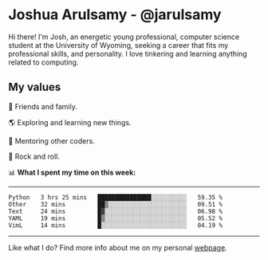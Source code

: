 # Joshua Arulsamy - @jarulsamy

Hi there! I'm Josh, an energetic young professional, computer science student at the University of Wyoming, seeking a career that fits my professional skills, and personality. I love tinkering and learning anything related to computing.

## My values

:yellow_heart: Friends and family.

:earth_americas: Exploring and learning new things.

:book: Mentoring other coders.

:guitar: Rock and roll.

:bar_chart: **What I spent my time on this week:**

------
<!--START_SECTION:waka-->
```text
Python   3 hrs 25 mins   ███████████████░░░░░░░░░░   59.35 % 
Other    32 mins         ██▒░░░░░░░░░░░░░░░░░░░░░░   09.51 % 
Text     24 mins         █▓░░░░░░░░░░░░░░░░░░░░░░░   06.98 % 
YAML     19 mins         █▒░░░░░░░░░░░░░░░░░░░░░░░   05.52 % 
VimL     14 mins         █░░░░░░░░░░░░░░░░░░░░░░░░   04.19 % 
```
<!--END_SECTION:waka-->
------

Like what I do? Find more info about me on my personal [webpage](https://arulsamy.me).
